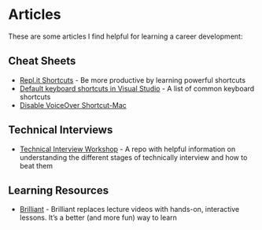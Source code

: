 # Articles
These are some articles I find helpful for learning a career development:

## Cheat Sheets
* [Repl.it Shortcuts](https://docs.replit.com/repls/editor) - Be more productive by learning  powerful shortcuts
* [Default keyboard shortcuts in Visual Studio](https://docs.microsoft.com/en-us/visualstudio/ide/default-keyboard-shortcuts-in-visual-studio?view=vs-2019) - A list of common keyboard shortcuts
* [Disable VoiceOver Shortcut-Mac](https://discussions.apple.com/thread/7226485)


## Technical Interviews
* [Technical Interview Workshop](https://github.com/mrrogercampbell/technical-interview-workshop) - A repo with helpful information on understanding the different stages of technically interview and how to beat them


## Learning Resources
* [Brilliant](https://brilliant.org/) - Brilliant replaces lecture videos with hands-on, interactive lessons. It’s a better (and more fun) way to learn